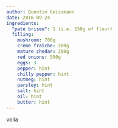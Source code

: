 ```yaml
---
author: Quentin Geissmann
date: 2016-09-24
ingredients:
  "pate brisee": 1 (i.e. 150g of flour)
  filling: 
    mushroom: 700g
    crème fraîche: 200g
    mature chedar: 200g
    red onions: 500g
    eggs: 3
    pepper: hint
    chilly pepper: hint
    nutmeg: hint
    parsley: hint
    salt: hint
    oil: hint
    butter: hint
---
```

voila
